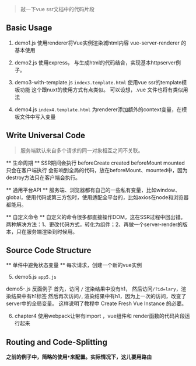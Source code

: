 > 敲一下vue ssr文档中的代码片段


## Basic Usage

1. demo1.js
 使用renderer将Vue实例渲染城html内容
 vue-server-renderer 的基本使用

2. demo2.js
 使用express， 与生成html的代码结合，实现基本httpserver例子。

3. demo3-with-template.js
 `index3.template.html`
 使用vue ssr的template模板功能
 这个跟nuxt的使用方式有点类似。
 可以设想，.vue 文件也将有类似用法

4. demo4.js
 `index4.template.html`
 为renderer添加额外的context变量，在模板文件中写入变量


## Write Universal Code
> 服务端默认来自多个请求的同一对象相互之间不关联。

** 生命周期 **
SSR期间会执行 beforeCreate created
beforeMount mounted 只会在客户端执行
会影响到全局的代码，放在beforeMount、mounted中，因为destroy方法只在客户端会执行。

** 通用平台API **
服务端、浏览器都有自己的一些私有变量，比如window、global，使用代码或第三方包时，使用适配全平台的，比如axios在node和浏览器都能用。

** 自定义命令 **
自定义的命令很多都直接操作DOM，这在SSR过程中回出错。
两种解决方法：1、更改代码方式，转化为组件；2、再做一个server-render的版本，只在服务端渲染到时候用。

## Source Code Structure

** 单件中避免状态变量 **
每次请求，创建一个新的vue实例

5. demo5.js
  `app5.js`

  demo5-.js  反面例子
  首先，访问 `/` 渲染结果中没有h1，
  然后访问`/?id=lary`，渲染结果中有h1标签
  然后再次访问`/`, 渲染结果中有h1，因为上一次的访问，改变了server中的全局变量。
  这样说明了教程中 Create Fresh Vue Instance 的必要。

6. chapter4
  使用webpack让带有import ，vue组件和 render函数的代码片段运行起来

## Routing and Code-Splitting

**之前的例子中，简略的使用`*`来配置。实际情况下，这儿要用路由**
